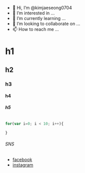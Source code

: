 - 👋 Hi, I’m @kimjaeseong0704
- 👀 I’m interested in ...
- 🌱 I’m currently learning ...
- 💞️ I’m looking to collaborate on ...
- 📫 How to reach me ...

# h1
## h2
### h3
#### h4
##### h5


~~~javascript

for(var i=0; i < 10; i++){

}
~~~
###### SNS

- [facebook](https://www.facebook.com/profile.php?id=100006659101185)
- [instagram](https://www.instagram.com/iview83/)

<!---
kimjaeseong0704/kimjaeseong0704 is a ✨ special ✨ repository because its `README.md` (this file) appears on your GitHub profile.
You can click the Preview link to take a look at your changes.
--->
